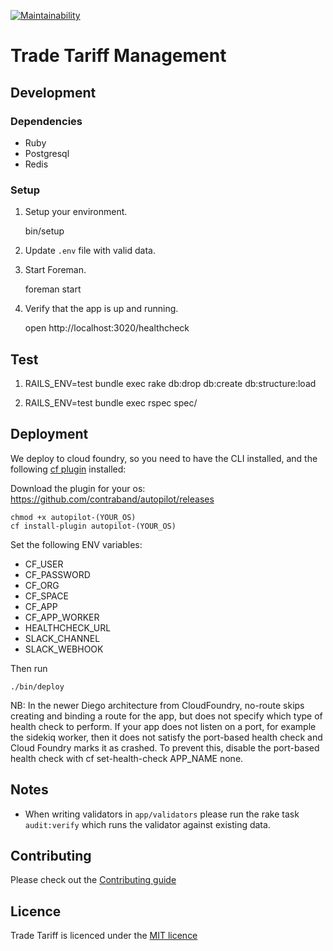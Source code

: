[![Maintainability](https://api.codeclimate.com/v1/badges/4a91c7c33582ec9ea2fd/maintainability)](https://codeclimate.com/github/uktrade/trade-tariff-management/maintainability)

# Trade Tariff Management

## Development

### Dependencies

  - Ruby
  - Postgresql
  - Redis

### Setup

1. Setup your environment.

    bin/setup

2. Update `.env` file with valid data.

3. Start Foreman.

    foreman start

4. Verify that the app is up and running.

    open http://localhost:3020/healthcheck

## Test

1. RAILS_ENV=test bundle exec rake db:drop db:create db:structure:load

2. RAILS_ENV=test bundle exec rspec spec/

## Deployment

We deploy to cloud foundry, so you need to have the CLI installed, and the following [cf plugin](https://docs.cloudfoundry.org/cf-cli/use-cli-plugins.html) installed:

Download the plugin for your os:  https://github.com/contraband/autopilot/releases

    chmod +x autopilot-(YOUR_OS)
    cf install-plugin autopilot-(YOUR_OS)

Set the following ENV variables:
* CF_USER
* CF_PASSWORD
* CF_ORG
* CF_SPACE
* CF_APP
* CF_APP_WORKER
* HEALTHCHECK_URL
* SLACK_CHANNEL
* SLACK_WEBHOOK

Then run

    ./bin/deploy

NB: In the newer Diego architecture from CloudFoundry, no-route skips creating and binding a route for the app, but does not specify which type of health check to perform. If your app does not listen on a port, for example the sidekiq worker, then it does not satisfy the port-based health check and Cloud Foundry marks it as crashed. To prevent this, disable the port-based health check with cf set-health-check APP_NAME none.

## Notes

* When writing validators in `app/validators` please run the rake task
`audit:verify` which runs the validator against existing data.

## Contributing

Please check out the [Contributing guide](https://github.com/bitzesty/trade-tariff-management/blob/master/CONTRIBUTING.md)

## Licence

Trade Tariff is licenced under the [MIT licence](https://github.com/bitzesty/trade-tariff-management/blob/master/LICENCE.txt)

